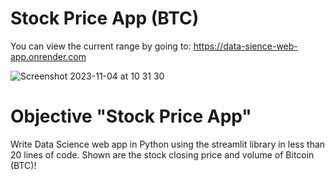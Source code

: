 # Stock Price App (BTC)

You can view the current range by going to: https://data-sience-web-app.onrender.com 

![Screenshot 2023-11-04 at 10 31 30](https://github.com/Michal-Surmacz/data_sience_web_app/assets/130986866/06a9bb44-36e4-4ded-8a1a-2cafeb7cecc5)

# Objective "Stock Price App"
Write Data Science web app in Python using the streamlit library in less than 20 lines of code.
Shown are the stock closing price and volume of Bitcoin (BTC)!
